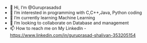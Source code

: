 - 👋 Hi, I’m @Guruprasadsd
- 👀 I’m interested in programming with C,C++,Java, Python coding
- 🌱 I’m currently learning Machine Learning
- 💞️ I’m looking to collaborate on Database and management
- 📫 How to reach me on My LinkedIn - https://www.linkedin.com/in/guruprasad-shalivan-353205154

<!---
Guruprasadsd/Guruprasadsd is a ✨ special ✨ repository because its `README.md` (this file) appears on your GitHub profile.
You can click the Preview link to take a look at your changes.
--->
